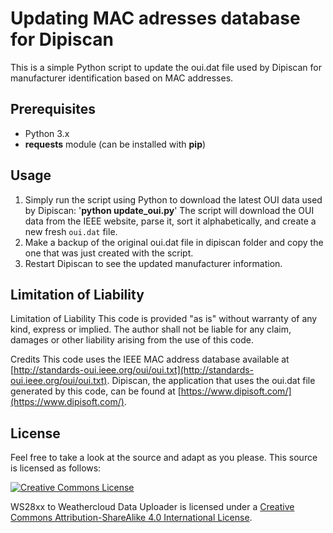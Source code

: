 # Updating MAC adresses database for Dipiscan

This is a simple Python script to update the oui.dat file used by Dipiscan for manufacturer identification based on MAC addresses.


## Prerequisites

- Python 3.x
- **requests** module (can be installed with **pip**)

## Usage

1. Simply run the script using Python to download the latest OUI data used by Dipiscan: '**python update_oui.py**'
The script will download the OUI data from the IEEE website, parse it, sort it alphabetically, and create a new fresh `oui.dat` file.
2.  Make a backup of the original oui.dat file in dipiscan folder and copy the one that was just created with the script.
3.  Restart Dipiscan to see the updated manufacturer information.

## Limitation of Liability
Limitation of Liability This code is provided "as is" without warranty of any kind, express or implied. The author shall not be liable for any claim, damages or other liability arising from the use of this code.

Credits This code uses the IEEE MAC address database available at [http://standards-oui.ieee.org/oui/oui.txt](http://standards-oui.ieee.org/oui/oui.txt). Dipiscan, the application that uses the oui.dat file generated by this code, can be found at [https://www.dipisoft.com/](https://www.dipisoft.com/).

## License

Feel free to take a look at the source and adapt as you please. This source is licensed as follows:

[![Creative Commons License](https://i.creativecommons.org/l/by-sa/4.0/88x31.png)](http://creativecommons.org/licenses/by-sa/4.0/)

WS28xx to Weathercloud Data Uploader is licensed under a [Creative Commons Attribution-ShareAlike 4.0 International License](http://creativecommons.org/licenses/by-sa/4.0/).